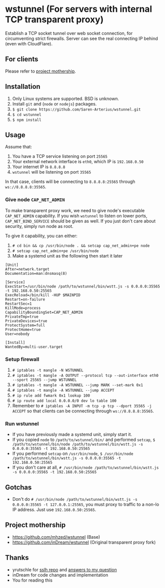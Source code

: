 # wstunnel (For servers with internal TCP transparent proxy)

Establish a TCP socket tunnel over web socket connection, for circumventing strict firewalls. Server can see the real connecting IP behind (even with CloudFlare). 

## For clients
Please refer to [project mothership](https://github.com/mhzed/wstunnel).


## Installation

1. Only Linux systems are supported. BSD is unknown.
2. Install `git` and (`node` or `nodejs`) packages.
2. `$ git clone https://github.com/Saren-Arterius/wstunnel.git`
3. `$ cd wstunnel`
4. `$ npm install`

## Usage
Assume that:

1. You have a TCP service listening on port `25565`
2. Your external network interface is `eth0`, which IP is `192.168.0.50`
3. Your internet IP is `8.8.8.8`
4. `wstunnel` will be listening on port `35565`

In that case, clients will be connecting to `8.8.8.8:25565` through `ws://8.8.8.8:35565`.

### Give node `CAP_NET_ADMIN`
To make transparent proxy work, we need to give node's executable `CAP_NET_ADMIN` capability. If you wish `wstunnel` to listen on lower ports, `CAP_NET_BIND_SERVICE` should be given as well. If you just don't care about security, simply run node as root.

To give it capability, you can either:

1. `# cd bin && cp /usr/bin/node . && setcap cap_net_admin+pe node`
2. `# setcap cap_net_admin+pe /usr/bin/node`
3. Make a systemd unit as the following then start it later
```
[Unit]
After=network.target
Documentation=man:dnsmasq(8)

[Service]
ExecStart=/usr/bin/node /path/to/wstunnel/bin/wstt.js -s 0.0.0.0:35565 -t 192.168.0.50:25565
ExecReload=/bin/kill -HUP $MAINPID
Restart=on-failure
RestartSec=1
KillMode=process
CapabilityBoundingSet=CAP_NET_ADMIN
PrivateTmp=true
PrivateDevices=true
ProtectSystem=full
ProtectHome=true
User=nobody

[Install]
WantedBy=multi-user.target
```

### Setup firewall
1. `# iptables -t mangle -N WSTUNNEL`
2. `# iptables -t mangle -A OUTPUT --protocol tcp --out-interface eth0 --sport 25565 --jump WSTUNNEL`
3. `# iptables -t mangle -A WSTUNNEL --jump MARK --set-mark 0x1`
4. `# iptables -t mangle -A WSTUNNEL --jump ACCEPT`
5. `# ip rule add fwmark 0x1 lookup 100`
6. `# ip route add local 0.0.0.0/0 dev lo table 100`
7. Remember to `# iptables -A INPUT -m tcp -p tcp --dport 35565 -j ACCEPT` so that clients can be connecting through `ws://8.8.8.8:35565`.

### Run wstunnel
- If you have previously made a systemd unit, simply start it.
- If you copied `node` to `/path/to/wstunnel/bin/` and performed `setcap`, `$ /path/to/wstunnel/bin/node /path/to/wstunnel/bin/wstt.js -s 0.0.0.0:35565 -t 192.168.0.50:25565`
- If you performed `setcap` on `/usr/bin/node`, `$ /usr/bin/node /path/to/wstunnel/bin/wstt.js -s 0.0.0.0:35565 -t 192.168.0.50:25565`
- If you don't care at all, `# /usr/bin/node /path/to/wstunnel/bin/wstt.js -s 0.0.0.0:35565 -t 192.168.0.50:25565`

## Gotchas
- Don't do `# /usr/bin/node /path/to/wstunnel/bin/wstt.js -s 0.0.0.0:35565 -t 127.0.0.1:25565`, you must proxy to traffic to a non-lo IP address. Just use `192.168.0.50:25565`.

## Project mothership
- https://github.com/mhzed/wstunnel (Base)
- https://github.com/inDream/wstunnel (Original transparent proxy fork)

## Thanks
- yrutschle for [sslh repo](https://github.com/yrutschle/sslh) and [answers to my question](https://github.com/yrutschle/sslh/issues/100)
- inDream for code changes and implementation 
- You for reading this
